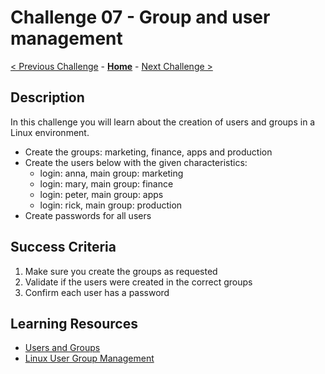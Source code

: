 # Challenge 07 - Group and user management

[< Previous Challenge](./Challenge-06.md) - **[Home](../README.md)** - [Next Challenge >](./Challenge-08.md)

## Description

In this challenge you will learn about the creation of users and groups in a Linux environment.

- Create the groups: marketing, finance, apps and production
- Create the users below with the given characteristics:
  - login: anna, main group: marketing
  - login: mary, main group: finance
  - login: peter, main group: apps
  - login: rick, main group: production
- Create passwords for all users

## Success Criteria

1. Make sure you create the groups as requested 
2. Validate if the users were created in the correct groups
3. Confirm each user has a password

## Learning Resources

- [Users and Groups](https://linuxjourney.com/lesson/users-and-groups)
- [Linux User Group Management](https://www.redhat.com/sysadmin/linux-user-group-management)

